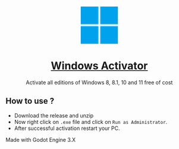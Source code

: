 <p align="center">
 <a href="https://github.com/Lakamfo/Godot_Windows_Activator/blob/main/logo.svg"><img color="white" width="100px" src="logo.svg" /></a>
 <a href="https://github.com/Lakamfo/Godot_Windows_Activator"><h1 align="center">Windows Activator</h1></a>
 <p align="center">Activate all editions of Windows 8, 8.1, 10 and 11 free of cost</p>
</p>

## How to use ?
- Download the release and unzip
- Now right click on `.exe` file and click on `Run as Administrator`.
- After successful activation restart your PC.


Made with Godot Engine 3.X
